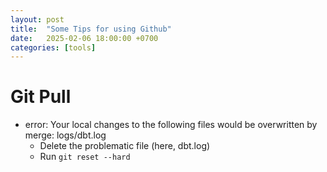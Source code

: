 ```yaml
---
layout: post
title:  "Some Tips for using Github"
date:   2025-02-06 18:00:00 +0700
categories: [tools]
---
```


# Git Pull
- error: Your local changes to the following files would be overwritten by merge: logs/dbt.log
  - Delete the problematic file (here, dbt.log)
  - Run  ```git reset --hard```
